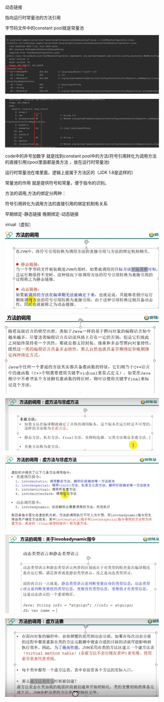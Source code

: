 动态链接

指向运行时常量池的方法引用

字节码文件中的constant pool就是常量池

![img_11.png](img_11.png)

![img_12.png](img_12.png)

code中的井号加数字 就是找到constant pool中的方法(符号引用转化为调用方法的直接引用)(pool里面都是类方法 ，放在运行时常量池)

运行时常量池在堆里面，逻辑上是属于方法区的（JDK 1.8是这样的）

常量池的作用 就是提供符号和常量，便于指令的识别。


方法的调用,方法的绑定分两种：

符号引用转化为调用方法的直接引用的绑定机制有关系

早期绑定-静态链接
晚期绑定-动态链接

virual（虚拟）

![img_13.png](img_13.png)

![img_14.png](img_14.png)

![img_15.png](img_15.png)

![img_16.png](img_16.png)

![img_17.png](img_17.png)

![img_18.png](img_18.png)